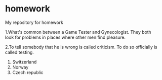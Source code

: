 # homework
My repository for homework


1.What's common between a Game Tester and Gynecologist.
They both look for problems in places where other men find pleasure.

2.To tell somebody that he is wrong is called criticism. To do so officially is called testing.


1. Switzerland
2. Norway
3. Czech republic